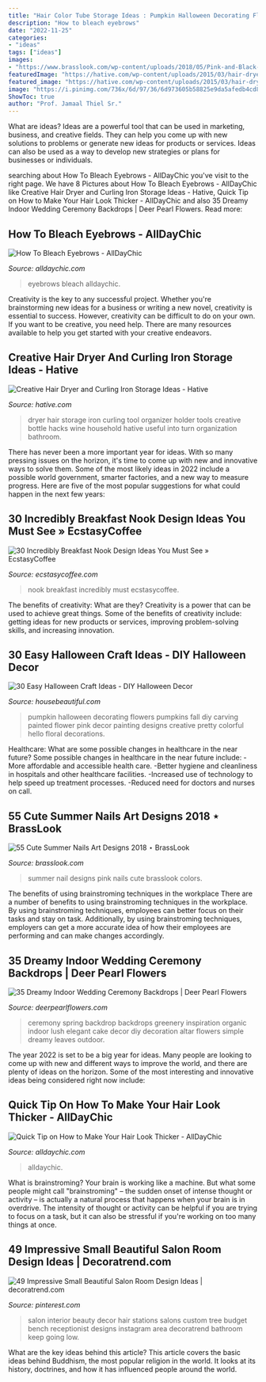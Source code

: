 ```yaml
---
title: "Hair Color Tube Storage Ideas : Pumpkin Halloween Decorating Flowers Pumpkins Fall Diy Carving Painted Flower Pink Decor Painting Designs Creative Pretty Colorful Hello Floral Decorations"
description: "How to bleach eyebrows"
date: "2022-11-25"
categories:
- "ideas"
tags: ["ideas"]
images:
- "https://www.brasslook.com/wp-content/uploads/2018/05/Pink-and-Black-Summer-Nail-Design.jpg"
featuredImage: "https://hative.com/wp-content/uploads/2015/03/hair-dryer-storage/15-hair-dryer-curling-iron-storage.jpg"
featured_image: "https://hative.com/wp-content/uploads/2015/03/hair-dryer-storage/15-hair-dryer-curling-iron-storage.jpg"
image: "https://i.pinimg.com/736x/6d/97/36/6d973605b58825e9da5afedb4cd81ad9.jpg"
ShowToc: true
author: "Prof. Jamaal Thiel Sr."
---
```



What are ideas?
Ideas are a powerful tool that can be used in marketing, business, and creative fields. They can help you come up with new solutions to problems or generate new ideas for products or services. Ideas can also be used as a way to develop new strategies or plans for businesses or individuals.

	

		
searching about How To Bleach Eyebrows - AllDayChic you've visit to the right page. We have 8 Pictures about How To Bleach Eyebrows - AllDayChic like Creative Hair Dryer and Curling Iron Storage Ideas - Hative, Quick Tip on How to Make Your Hair Look Thicker - AllDayChic and also 35 Dreamy Indoor Wedding Ceremony Backdrops | Deer Pearl Flowers. Read more:
		
    
## How To Bleach Eyebrows - AllDayChic

<img loading=lazy src="https://alldaychic.com/wp-content/uploads/2014/10/How-To-Bleach-Eyebrows.jpg" onerror="this.onerror=null;this.src='https://tse1.mm.bing.net/th?id=OIP.TDz8x6PuLFwETd8YN0qG0wHaFd&amp;pid=15.1';" alt="How To Bleach Eyebrows - AllDayChic">

_Source: alldaychic.com_

>eyebrows bleach alldaychic. 

	

Creativity is the key to any successful project. Whether you're brainstorming new ideas for a business or writing a new novel, creativity is essential to success. However, creativity can be difficult to do on your own. If you want to be creative, you need help. There are many resources available to help you get started with your creative endeavors.

    
## Creative Hair Dryer And Curling Iron Storage Ideas - Hative

<img loading=lazy src="https://hative.com/wp-content/uploads/2015/03/hair-dryer-storage/15-hair-dryer-curling-iron-storage.jpg" onerror="this.onerror=null;this.src='https://tse4.mm.bing.net/th?id=OIP.MOZrIVZVrJADO4cwOfm5JgHaJ4&amp;pid=15.1';" alt="Creative Hair Dryer and Curling Iron Storage Ideas - Hative">

_Source: hative.com_

>dryer hair storage iron curling tool organizer holder tools creative bottle hacks wine household hative useful into turn organization bathroom. 

	

There has never been a more important year for ideas. With so many pressing issues on the horizon, it's time to come up with new and innovative ways to solve them. Some of the most likely ideas in 2022 include a possible world government, smarter factories, and a new way to measure progress. Here are five of the most popular suggestions for what could happen in the next few years:

    
## 30 Incredibly Breakfast Nook Design Ideas You Must See » EcstasyCoffee

<img loading=lazy src="https://i2.wp.com/www.ecstasycoffee.com/wp-content/uploads/2016/11/breakfast-nook-design-ideas.jpg?resize=480%2C640" onerror="this.onerror=null;this.src='https://tse3.mm.bing.net/th?id=OIP.sODbXhbyeMrM_CO4GaF9ywHaJ4&amp;pid=15.1';" alt="30 Incredibly Breakfast Nook Design Ideas You Must See » EcstasyCoffee">

_Source: ecstasycoffee.com_

>nook breakfast incredibly must ecstasycoffee. 

	

The benefits of creativity: What are they?
Creativity is a power that can be used to achieve great things. Some of the benefits of creativity include: getting ideas for new products or services, improving problem-solving skills, and increasing innovation.

    
## 30 Easy Halloween Craft Ideas - DIY Halloween Decor

<img loading=lazy src="http://hbu.h-cdn.co/assets/17/31/1501519447-halloween-pumpkin-flowers.jpg" onerror="this.onerror=null;this.src='https://tse4.mm.bing.net/th?id=OIP.VNIJ2mLTcbj3plHKxP-pwgHaLH&amp;pid=15.1';" alt="30 Easy Halloween Craft Ideas - DIY Halloween Decor">

_Source: housebeautiful.com_

>pumpkin halloween decorating flowers pumpkins fall diy carving painted flower pink decor painting designs creative pretty colorful hello floral decorations. 

	

Healthcare: What are some possible changes in healthcare in the near future?
Some possible changes in healthcare in the near future include: 
-More affordable and accessible health care. 
-Better hygiene and cleanliness in hospitals and other healthcare facilities. 
-Increased use of technology to help speed up treatment processes. 
-Reduced need for doctors and nurses on call.

    
## 55 Cute Summer Nails Art Designs 2018 ⋆ BrassLook

<img loading=lazy src="https://www.brasslook.com/wp-content/uploads/2018/05/Pink-and-Black-Summer-Nail-Design.jpg" onerror="this.onerror=null;this.src='https://tse3.mm.bing.net/th?id=OIP.tmd5ybADZ20f5IpNCTxbwgHaHa&amp;pid=15.1';" alt="55 Cute Summer Nails Art Designs 2018 ⋆ BrassLook">

_Source: brasslook.com_

>summer nail designs pink nails cute brasslook colors. 

	

The benefits of using brainstroming techniques in the workplace
There are a number of benefits to using brainstroming techniques in the workplace. By using brainstroming techniques, employees can better focus on their tasks and stay on task. Additionally, by using brainstroming techniques, employers can get a more accurate idea of how their employees are performing and can make changes accordingly.

    
## 35 Dreamy Indoor Wedding Ceremony Backdrops | Deer Pearl Flowers

<img loading=lazy src="https://www.deerpearlflowers.com/wp-content/uploads/2015/07/Spring-green-leaves-wedding-ideas.jpg" onerror="this.onerror=null;this.src='https://tse1.mm.bing.net/th?id=OIP.mfqJ4VaK4meNShmEvzwqagHaLI&amp;pid=15.1';" alt="35 Dreamy Indoor Wedding Ceremony Backdrops | Deer Pearl Flowers">

_Source: deerpearlflowers.com_

>ceremony spring backdrop backdrops greenery inspiration organic indoor lush elegant cake decor diy decoration altar flowers simple dreamy leaves outdoor. 

	

The year 2022 is set to be a big year for ideas. Many people are looking to come up with new and different ways to improve the world, and there are plenty of ideas on the horizon. Some of the most interesting and innovative ideas being considered right now include: 

    
## Quick Tip On How To Make Your Hair Look Thicker - AllDayChic

<img loading=lazy src="https://alldaychic.com/wp-content/uploads/2014/05/Quick-Tip-on-How-to-Make-Your-Hair-Look-Thicker.jpg" onerror="this.onerror=null;this.src='https://tse2.mm.bing.net/th?id=OIP.Q-hoNBe-KFxl_AFGeoZDCgHaDh&amp;pid=15.1';" alt="Quick Tip on How to Make Your Hair Look Thicker - AllDayChic">

_Source: alldaychic.com_

>alldaychic. 

	

What is brainstroming?
Your brain is working like a machine. But what some people might call "brainstroming" – the sudden onset of intense thought or activity – is actually a natural process that happens when your brain is in overdrive. The intensity of thought or activity can be helpful if you are trying to focus on a task, but it can also be stressful if you're working on too many things at once.

    
## 49 Impressive Small Beautiful Salon Room Design Ideas | Decoratrend.com

<img loading=lazy src="https://i.pinimg.com/736x/6d/97/36/6d973605b58825e9da5afedb4cd81ad9.jpg" onerror="this.onerror=null;this.src='https://tse1.mm.bing.net/th?id=OIP.3qUR0T-4ppp4pGPrF9JsWgHaHa&amp;pid=15.1';" alt="49 Impressive Small Beautiful Salon Room Design Ideas | decoratrend.com">

_Source: pinterest.com_

>salon interior beauty decor hair stations salons custom tree budget bench receptionist designs instagram area decoratrend bathroom keep going low. 

	

What are the key ideas behind this article?
This article covers the basic ideas behind Buddhism, the most popular religion in the world. It looks at its history, doctrines, and how it has influenced people around the world.

